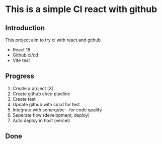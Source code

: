# This is a simple CI react with github

## Introduction

This project aim to try ci with react and github

- React 18
- Github ci/cd
- Vite test

## Progress

1. Create a project [X]
2. Create github ci/cd pipeline
3. Create test
4. Update github with ci/cd for test
5. Integrate with sonarqube - for code qualify
6. Seperate flow (development, deploy)
7. Auto deploy in host (vercel)

## Done
